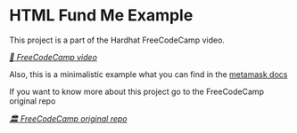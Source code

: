 # HTML Fund Me Example

This project is a part of the Hardhat FreeCodeCamp video.

_[ :movie_camera: FreeCodeCamp video](https://www.youtube.com/watch?v=gyMwXuJrbJQ&t)_

Also, this is a minimalistic example what you can find in the [metamask docs](https://docs.metamask.io/guide/create-dapp.html#basic-action-part-1)

If you want to know more about this project go to the FreeCodeCamp original repo

_[ :classical_building: FreeCodeCamp original repo](https://github.com/PatrickAlphaC/hardhat-simple-storage-fcc)_

